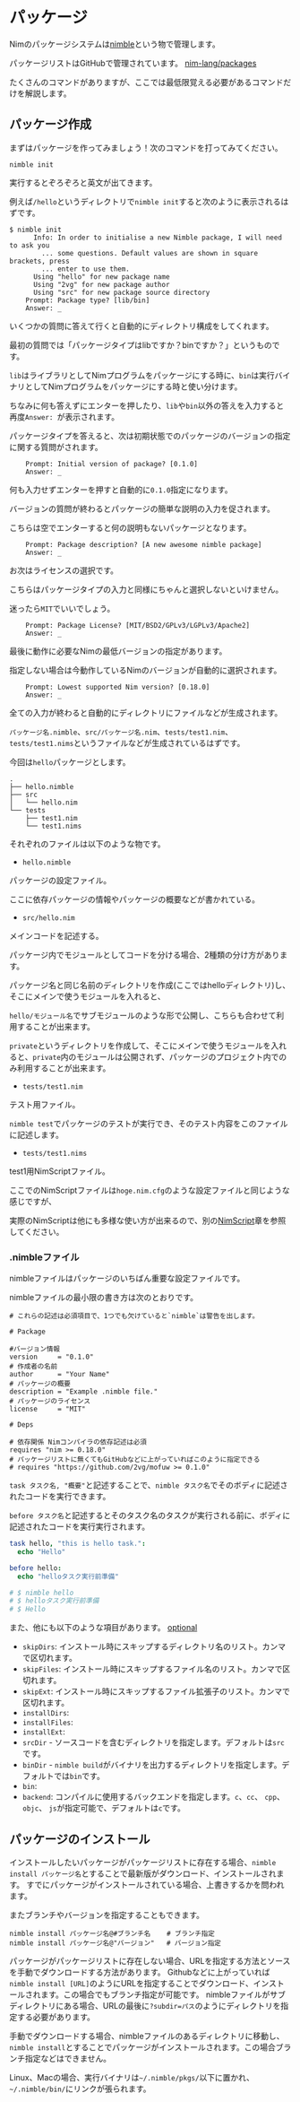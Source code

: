 # パッケージ

Nimのパッケージシステムは[nimble](https://github.com/nim-lang/nimble)という物で管理します。

パッケージリストはGitHubで管理されています。 [nim-lang/packages](https://github.com/nim-lang/packages)

たくさんのコマンドがありますが、ここでは最低限覚える必要があるコマンドだけを解説します。

## パッケージ作成

まずはパッケージを作ってみましょう！次のコマンドを打ってみてください。

```shell
nimble init
```

実行するとぞろぞろと英文が出てきます。

例えば`/hello`というディレクトリで`nimble init`すると次のように表示されるはずです。

```shell
$ nimble init
      Info: In order to initialise a new Nimble package, I will need to ask you
        ... some questions. Default values are shown in square brackets, press
        ... enter to use them.
      Using "hello" for new package name
      Using "2vg" for new package author
      Using "src" for new package source directory
    Prompt: Package type? [lib/bin]
    Answer: _
```

いくつかの質問に答えて行くと自動的にディレクトリ構成をしてくれます。

最初の質問では「パッケージタイプはlibですか？binですか？」というものです。

`lib`はライブラリとしてNimプログラムをパッケージにする時に、`bin`は実行バイナリとしてNimプログラムをパッケージにする時と使い分けます。

ちなみに何も答えずにエンターを押したり、`lib`や`bin`以外の答えを入力すると再度`Answer: `が表示されます。

パッケージタイプを答えると、次は初期状態でのパッケージのバージョンの指定に関する質問がされます。

```shell
    Prompt: Initial version of package? [0.1.0]
    Answer: _
```

何も入力せずエンターを押すと自動的に`0.1.0`指定になります。

バージョンの質問が終わるとパッケージの簡単な説明の入力を促されます。

こちらは空でエンターすると何の説明もないパッケージとなります。

```shell
    Prompt: Package description? [A new awesome nimble package]
    Answer: _
```

お次はライセンスの選択です。

こちらはパッケージタイプの入力と同様にちゃんと選択しないといけません。

迷ったら`MIT`でいいでしょう。

```shell
    Prompt: Package License? [MIT/BSD2/GPLv3/LGPLv3/Apache2]
    Answer: _
```

最後に動作に必要なNimの最低バージョンの指定があります。

指定しない場合は今動作しているNimのバージョンが自動的に選択されます。

```shell
    Prompt: Lowest supported Nim version? [0.18.0]
    Answer: _
```

全ての入力が終わると自動的にディレクトリにファイルなどが生成されます。

`パッケージ名.nimble`、`src/パッケージ名.nim`、`tests/test1.nim`、`tests/test1.nims`というファイルなどが生成されているはずです。

今回は`hello`パッケージとします。

```shell
.
├── hello.nimble
├── src
│   └── hello.nim
└── tests
    ├── test1.nim
    └── test1.nims
```

それぞれのファイルは以下のような物です。

- `hello.nimble`

パッケージの設定ファイル。

ここに依存パッケージの情報やパッケージの概要などが書かれている。

- `src/hello.nim`

メインコードを記述する。

パッケージ内でモジュールとしてコードを分ける場合、2種類の分け方があります。

パッケージ名と同じ名前のディレクトリを作成(ここではhelloディレクトリ)し、そこにメインで使うモジュールを入れると、

`hello/モジュール名`でサブモジュールのような形で公開し、こちらも合わせて利用することが出来ます。

`private`というディレクトリを作成して、そこにメインで使うモジュールを入れると、`private`内のモジュールは公開されず、パッケージのプロジェクト内でのみ利用することが出来ます。

- `tests/test1.nim`

テスト用ファイル。

`nimble test`でパッケージのテストが実行でき、そのテスト内容をこのファイルに記述します。

- `tests/test1.nims`

test1用NimScriptファイル。

ここでのNimScriptファイルは`hoge.nim.cfg`のような設定ファイルと同じような感じですが、

実際のNimScriptは他にも多様な使い方が出来るので、別の[NimScript](/advancednim/nimscript.html)章を参照してください。

### .nimbleファイル

nimbleファイルはパッケージのいちばん重要な設定ファイルです。

nimbleファイルの最小限の書き方は次のとおりです。

```plaintext
# これらの記述は必須項目で、1つでも欠けていると`nimble`は警告を出します。

# Package

#バージョン情報 
version     = "0.1.0"
# 作成者の名前
author      = "Your Name"
# パッケージの概要
description = "Example .nimble file."
# パッケージのライセンス
license     = "MIT"

# Deps

# 依存関係 Nimコンパイラの依存記述は必須
requires "nim >= 0.18.0"
# パッケージリストに無くてもGitHubなどに上がっていればこのように指定できる
# requires "https://github.com/2vg/mofuw >= 0.1.0"
```

`task タスク名, "概要"`と記述することで、`nimble タスク名`でそのボディに記述されたコードを実行できます。

`before タスク名`と記述するとそのタスク名のタスクが実行される前に、ボディに記述されたコードを実行実行されます。

```nim
task hello, "this is hello task.":
  echo "Hello"

before hello:
  echo "helloタスク実行前準備"

# $ nimble hello
# $ helloタスク実行前準備
# $ Hello
```

また、他にも以下のような項目があります。 [optional](https://github.com/nim-lang/nimble#optional)

- `skipDirs`: インストール時にスキップするディレクトリ名のリスト。カンマで区切れます。
- `skipFiles`: インストール時にスキップするファイル名のリスト。カンマで区切れます。
- `skipExt`: インストール時にスキップするファイル拡張子のリスト。カンマで区切れます。
- `installDirs`:
- `installFiles`:
- `installExt`:
- `srcDir` - ソースコードを含むディレクトリを指定します。デフォルトは`src`です。
- `binDir` - `nimble build`がバイナリを出力するディレクトリを指定します。デフォルトでは`bin`です。
- `bin`:
- `backend`: コンパイルに使用するバックエンドを指定します。`c`、`cc`、 `cpp`、 `objc`、 `js`が指定可能で、デフォルトは`c`です。

## パッケージのインストール
インストールしたいパッケージがパッケージリストに存在する場合、`nimble install パッケージ名`とすることで最新版がダウンロード、インストールされます。
すでにパッケージがインストールされている場合、上書きするかを問われます。

またブランチやバージョンを指定することもできます。

```shell
nimble install パッケージ名@#ブランチ名    # ブランチ指定
nimble install パッケージ名@"バージョン"   # バージョン指定
```

パッケージがパッケージリストに存在しない場合、URLを指定する方法とソースを手動でダウンロードする方法があります。
Githubなどに上がっていれば`nimble install [URL]`のようにURLを指定することでダウンロード、インストールされます。この場合でもブランチ指定が可能です。
nimbleファイルがサブディレクトリにある場合、URLの最後に`?subdir=パス`のようにディレクトリを指定する必要があります。

手動でダウンロードする場合、nimbleファイルのあるディレクトリに移動し、`nimble install`とすることでパッケージがインストールされます。この場合ブランチ指定などはできません。

Linux、Macの場合、実行バイナリは`~/.nimble/pkgs/`以下に置かれ、`~/.nimble/bin/`にリンクが張られます。


